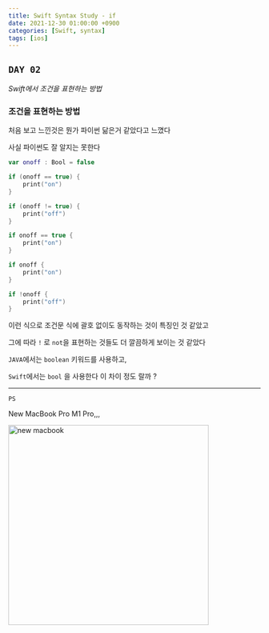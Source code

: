 ```yaml
---
title: Swift Syntax Study - if
date: 2021-12-30 01:00:00 +0900
categories: [Swift, syntax]
tags: [ios]
---
```


## `DAY 02`
*Swift에서 조건을 표현하는 방법*

### 조건을 표현하는 방법

처음 보고 느낀것은 뭔가 파이썬 닮은거 같았다고 느꼈다

사실 파이썬도 잘 알지는 못한다



```swift
var onoff : Bool = false

if (onoff == true) {
    print("on")
}

if (onoff != true) {
    print("off")
}

if onoff == true {
    print("on")
}

if onoff {
    print("on")
}

if !onoff {
    print("off")
}
```

이런 식으로 조건문 식에 괄호 없이도 동작하는 것이 특징인 것 같았고

그에 따라 `!` 로 `not`을 표현하는 것들도 더 깔끔하게 보이는 것 같았다

`JAVA`에서는  `boolean` 키워드를 사용하고,

`Swift`에서는 `bool` 을 사용한다 이 차이 정도 랄까 ?

---

`PS`

New MacBook Pro M1 Pro,,,

<img src = "https://raw.githubusercontent.com/xpexpe/xpexpe.github.io/master/_posts/_img/swift-02/02.png" width = "400px" title = "new macbook">